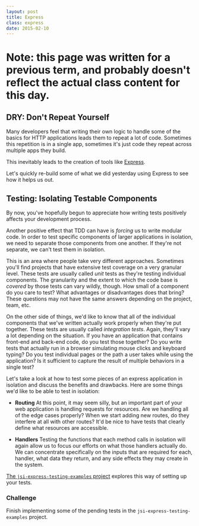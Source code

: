 ```yaml
---
layout: post
title: Express
class: express
date: 2015-02-10
---
```


# Note: this page was written for a previous term, and probably doesn't reflect the actual class content for this day.

## DRY: Don't Repeat Yourself

Many developers feel that writing their own logic to handle some of the basics
for HTTP applications leads them to repeat a lot of code. Sometimes this
repetition is in a single app, sometimes it's just code they repeat across
multiple apps they build.

This inevitably leads to the creation of tools like [Express][expresss].

Let's quickly re-build some of what we did yesterday using Express to see
how it helps us out.


## Testing: Isolating Testable Components

By now, you've hopefully begun to appreciate how writing tests positively
affects your development process.

Another positive effect that TDD can have is _forcing_ us to write modular
code. In order to test specific components of larger applications in isolation,
we need to separate those components from one another. If they're not separate,
we can't test them in isolation.

This is an area where people take very different approaches. Sometimes you'll
find projects that have extensive test coverage on a very granular level. These
tests are usually called _unit_ tests as they're testing individual components.
The granularity and the extent to which the code base is _covered_ by those
tests can vary wildly, though. How small of a component do you care to test?
What advantages or disadvantages does that bring? These questions may not have
the same answers depending on the project, team, etc.

On the other side of things, we'd like to know that all of the individual
components that we've written actually work properly when they're put together.
These tests are usually called _integration tests_. Again, they'll vary a lot
depending on the situation. If you have an application that contains front-end
and back-end code, do you test those together? Do you write tests that actually
run in a browser simulating mouse clicks and keyboard typing? Do you test
individual pages or the path a user takes while using the application? Is it
sufficient to capture the result of multiple behaviors in a single test?

Let's take a look at how to test some pieces of an express application in
isolation and discuss the benefits and drawbacks. Here are some things we'd
like to be able to test in isolation:

- **Routing** At this point, it may seem silly, but an important part of your
  web application is handling requests for resources. Are we handling all of
  the edge cases properly? When we start adding new routes, do they interfere
  at all with other routes? It'd be nice to have tests that clearly define
  what resources are accessible.

- **Handlers** Testing the functions that each method calls in isolation will
  again allow us to focus our efforts on what those handlers actually do.
  We can concentrate specifically on the inputs that are required for each,
  handler, what data they return, and any side effects they may create in the
  system.

[The `jsi-express-testing-examples` project][github-jsi-express-testing]
explores this way of setting up your tests.


### Challenge

Finish implementing some of the pending tests in the
`jsi-express-testing-examples` project.


[expresss]: http://expressjs.com/
[github-jsi-express-testing]: https://github.com/portlandcodeschool/jsi-express-testing-examples
